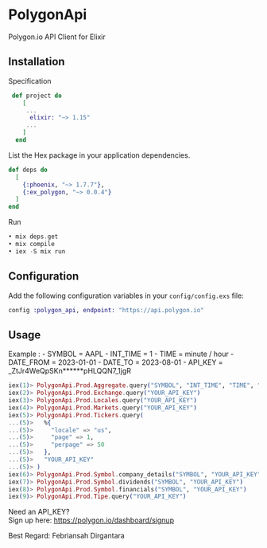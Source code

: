 # PolygonApi

Polygon.io API Client for Elixir

## Installation
Specification
```elixir
 def project do
    [
     ...
      elixir: "~> 1.15"
     ...
    ]
  end
```
List the Hex package in your application dependencies.

```elixir
def deps do
  [
    {:phoenix, "~> 1.7.7"},
    {:ex_polygon, "~> 0.0.4"}
  ]
end
```

Run

```elixir
• mix deps.get
• mix compile
• iex -S mix run
```

## Configuration

Add the following configuration variables in your `config/config.exs` file:

```elixir
config :polygon_api, endpoint: "https://api.polygon.io"
```

## Usage


Example : - SYMBOL = AAPL
          - INT_TIME = 1
          - TIME = minute / hour
          - DATE_FROM = 2023-01-01
          - DATE_TO = 2023-08-01
          - API_KEY = _ZtJr4WeQpSKn******pHLQQN7_1jgR

```elixir
iex(1)> PolygonApi.Prod.Aggregate.query("SYMBOL", "INT_TIME", "TIME", "DATE_FROM", "DATE_TO", "YOUR_API_KEY") 
iex(2)> PolygonApi.Prod.Exchange.query("YOUR_API_KEY")
iex(3)> PolygonApi.Prod.Locales.query("YOUR_API_KEY") 
iex(4)> PolygonApi.Prod.Markets.query("YOUR_API_KEY") 
iex(5)> PolygonApi.Prod.Tickers.query(                                                                             
...(5)>   %{
...(5)>     "locale" => "us",
...(5)>     "page" => 1,
...(5)>     "perpage" => 50
...(5)>   },
...(5)>   "YOUR_API_KEY"
...(5)> )
iex(6)> PolygonApi.Prod.Symbol.company_details("SYMBOL", "YOUR_API_KEY")
iex(7)> PolygonApi.Prod.Symbol.dividends("SYMBOL", "YOUR_API_KEY")
iex(8)> PolygonApi.Prod.Symbol.financials("SYMBOL", "YOUR_API_KEY")
iex(9)> PolygonApi.Prod.Tipe.query("YOUR_API_KEY")               
```

Need an API_KEY?     
Sign up here: https://polygon.io/dashboard/signup

















Best Regard: 
Febriansah Dirgantara
